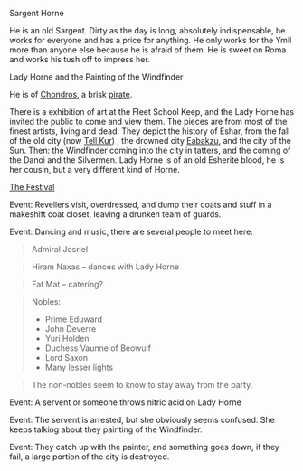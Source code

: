 Sargent Horne

He is an old Sargent. Dirty as the day is long, absolutely indispensable, he works for everyone and has a price for anything. He only works for the Ymil more than anyone else because he is afraid of them. He is sweet on Roma and works his tush off to impress her.

Lady Horne and the Painting of the Windfinder

He is of [Chondros](/f/chondros.md), a brisk [pirate](/f/danoi.md).

There is a exhibition of art at the Fleet School Keep, and the Lady Horne has invited the public to come and view them. The pieces are from most of the finest artists, living and dead. They depict the history of Eshar, from the fall of the old city (now [Tell Kur](/l/tell_kalam.md)) , the drowned city [Eabakzu](/l/eabakzu.md), and the city of the Sun. Then: the Windfinder coming into the city in tatters, and the coming of the Danoi and the Silvermen. Lady Horne is of an old Esherite blood, he is her cousin, but a very different kind of Horne.

[The Festival](/f/darker_faire.md)

Event: Revellers visit, overdressed, and dump their coats and stuff in a makeshift coat closet, leaving a drunken team of guards.

Event: Dancing and music, there are several people to meet here:

> Admiral Josriel
    
> Hiram Naxas – dances with Lady Horne
    
> Fat Mat – catering?
    
> Nobles: 
> * Prime Eduward
> * John Deverre
> * Yuri Holden
> * Duchess Vaunne of Beowulf
> * Lord Saxon
> * Many lesser lights
    
> The non-nobles seem to know to stay away from the party.
    

Event: A servent or someone throws nitric acid on Lady Horne

Event: The servent is arrested, but she obviously seems confused. She keeps talking about they painting of the Windfinder.

Event: They catch up with the painter, and something goes down, if they fail, a large portion of the city is destroyed.